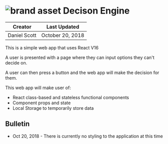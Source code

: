# ![brand asset ](https://avatars2.githubusercontent.com/u/42916018?s=400&u=83bc0f9f1e3d38b4d272ee01070e7e83d353b739&v=4) Decison Engine

|Creator | Last Updated|
|----------|-----------------|
|Daniel Scott | October 20, 2018|

This is a simple web app that uses React V16

A user is presented with a page where they can input options they can't decide on.

A user can then press a button and the web app will make the decision for them.

This web app will make user of:

- React class-based and stateless functional components
- Component props and state
- Local Storage to temporarily store data

## Bulletin
- Oct 20, 2018 - There is currently no styling to the application at this time